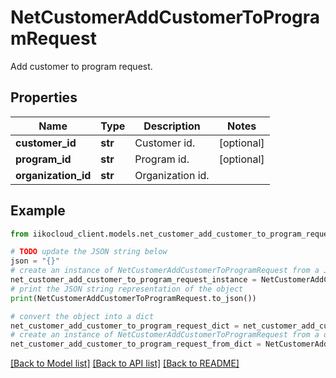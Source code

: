 # NetCustomerAddCustomerToProgramRequest

Add customer to program request.

## Properties

Name | Type | Description | Notes
------------ | ------------- | ------------- | -------------
**customer_id** | **str** | Customer id. | [optional] 
**program_id** | **str** | Program id. | [optional] 
**organization_id** | **str** | Organization id. | 

## Example

```python
from iikocloud_client.models.net_customer_add_customer_to_program_request import NetCustomerAddCustomerToProgramRequest

# TODO update the JSON string below
json = "{}"
# create an instance of NetCustomerAddCustomerToProgramRequest from a JSON string
net_customer_add_customer_to_program_request_instance = NetCustomerAddCustomerToProgramRequest.from_json(json)
# print the JSON string representation of the object
print(NetCustomerAddCustomerToProgramRequest.to_json())

# convert the object into a dict
net_customer_add_customer_to_program_request_dict = net_customer_add_customer_to_program_request_instance.to_dict()
# create an instance of NetCustomerAddCustomerToProgramRequest from a dict
net_customer_add_customer_to_program_request_from_dict = NetCustomerAddCustomerToProgramRequest.from_dict(net_customer_add_customer_to_program_request_dict)
```
[[Back to Model list]](../README.md#documentation-for-models) [[Back to API list]](../README.md#documentation-for-api-endpoints) [[Back to README]](../README.md)


